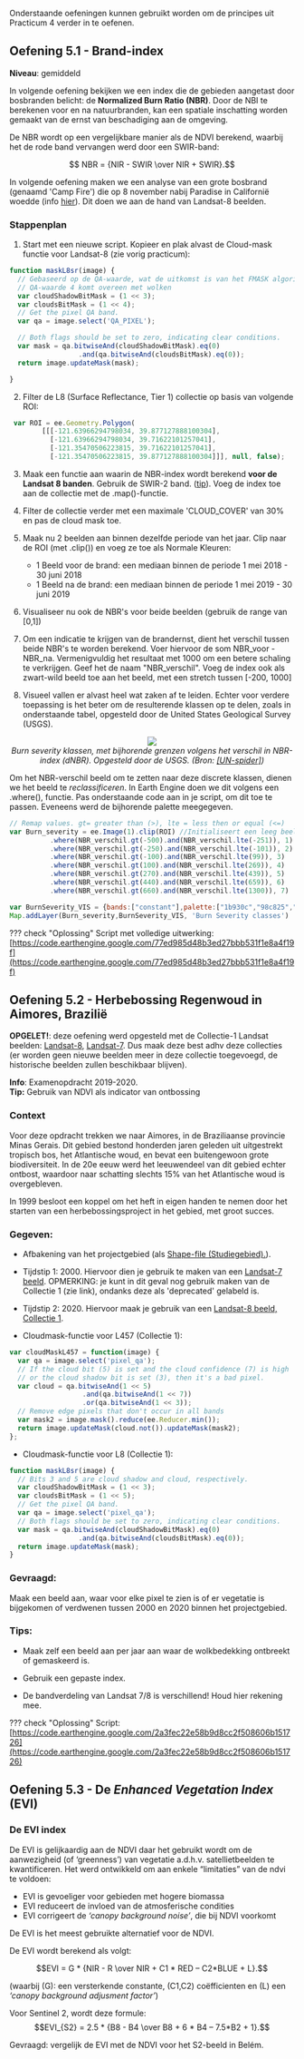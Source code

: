 Onderstaande oefeningen kunnen gebruikt worden om de principes uit Practicum 4 verder in te oefenen.

## Oefening 5.1 - Brand-index

**Niveau**: gemiddeld

In volgende oefening bekijken we een index die de gebieden aangetast door bosbranden belicht: de **Normalized Burn Ratio (NBR)**. Door de NBI te berekenen voor en na natuurbranden, kan een spatiale inschatting worden gemaakt van de ernst van beschadiging aan de omgeving.

De NBR wordt op een vergelijkbare manier als de NDVI berekend, waarbij het de rode band vervangen werd door een SWIR-band:

$$ NBR = {NIR - SWIR \over NIR + SWIR}.$$

In volgende oefening maken we een analyse van een grote bosbrand (genaamd 'Camp Fire') die op 8 november nabij Paradise in Californië woedde (info [hier](https://news.berkeley.edu/2018/11/15/new-satellite-view-of-camp-fire-as-it-burned-through-paradise/)). Dit doen we aan de hand van Landsat-8 beelden.

### Stappenplan

1. Start met een nieuwe script. Kopieer en plak alvast de Cloud-mask functie voor Landsat-8 (zie vorig practicum):
```javascript
function maskL8sr(image) {
  // Gebaseerd op de QA-waarde, wat de uitkomst is van het FMASK algoritme
  // QA-waarde 4 komt overeen met wolken
  var cloudShadowBitMask = (1 << 3); 
  var cloudsBitMask = (1 << 4);
  // Get the pixel QA band. 
  var qa = image.select('QA_PIXEL');

  // Both flags should be set to zero, indicating clear conditions.
  var mask = qa.bitwiseAnd(cloudShadowBitMask).eq(0)
                 .and(qa.bitwiseAnd(cloudsBitMask).eq(0));
  return image.updateMask(mask);

}
```

2. Filter de L8 (Surface Reflectance, Tier 1) collectie op basis van volgende ROI:
```javascript
 var ROI = ee.Geometry.Polygon(
        [[[-121.63966294798034, 39.877127888100304],
          [-121.63966294798034, 39.71622101257041],
          [-121.35470506223815, 39.71622101257041],
          [-121.35470506223815, 39.877127888100304]]], null, false);
```

3. Maak een functie aan waarin de NBR-index wordt berekend **voor de Landsat 8 banden**. Gebruik de SWIR-2 band. ([tip](https://landsat.gsfc.nasa.gov/sites/landsat/files/2013/01/BandpassesL7vL8_Jul20131.jpg)). Voeg de index toe aan de collectie met de .map()-functie.

4. Filter de collectie verder met een maximale 'CLOUD_COVER' van 30% en pas de cloud mask toe.

5. Maak nu 2 beelden aan binnen dezelfde periode van het jaar. Clip naar de ROI (met .clip()) en voeg ze toe als Normale Kleuren:

    - 1 Beeld voor de brand: een mediaan binnen de periode 1 mei 2018 - 30 juni 2018
    - 1 Beeld na de brand: een mediaan binnen de periode 1 mei 2019 - 30 juni 2019

6. Visualiseer nu ook de NBR's voor beide beelden (gebruik de range van [0,1])

7. Om een indicatie te krijgen van de brandernst, dient het verschil tussen beide NBR's te worden berekend. Voer hiervoor de som NBR_voor - NBR_na. Vermenigvuldig het resultaat met 1000 om een betere schaling te verkrijgen. Geef het de naam "NBR_verschil". Voeg de index ook als zwart-wild beeld toe aan het beeld, met een stretch tussen [-200, 1000]

8. Visueel vallen er alvast heel wat zaken af te leiden. Echter voor verdere toepassing is het beter om de resulterende klassen op te delen, zoals in onderstaande tabel, opgesteld door de United States Geological Survey (USGS). 

<p align="center">
  <img src="Images/BurnSeverityTable.png">  <br>
  <em> Burn severity klassen, met bijhorende grenzen volgens het verschil in NBR-index (dNBR). Opgesteld door de USGS. (Bron: <a href="https://un-spider.org/advisory-support/recommended-practices/recommended-practice-burn-severity/burn-severity-earth-engine">[UN-spider]</a>) </em>
</p> 

Om het NBR-verschil beeld om te zetten naar deze discrete klassen, dienen we het beeld te *reclassificeren*. In Earth Engine doen we dit volgens een .where(), functie. Pas onderstaande code aan in je script, om dit toe te passen. Eveneens werd de bijhorende palette meegegeven.

```javascript
// Remap values. gt= greater than (>), lte = less then or equal (<=)
var Burn_severity = ee.Image(1).clip(ROI) //Initialiseert een leeg beeld
          .where(NBR_verschil.gt(-500).and(NBR_verschil.lte(-251)), 1)
          .where(NBR_verschil.gt(-250).and(NBR_verschil.lte(-101)), 2)
          .where(NBR_verschil.gt(-100).and(NBR_verschil.lte(99)), 3)
          .where(NBR_verschil.gt(100).and(NBR_verschil.lte(269)), 4)
          .where(NBR_verschil.gt(270).and(NBR_verschil.lte(439)), 5)
          .where(NBR_verschil.gt(440).and(NBR_verschil.lte(659)), 6)
          .where(NBR_verschil.gt(660).and(NBR_verschil.lte(1300)), 7)

var BurnSeverity_VIS = {bands:["constant"],palette:["1b930c","98c825","00ff37","fff708","ffb716","ff7310","c20665"]}
Map.addLayer(Burn_severity,BurnSeverity_VIS, 'Burn Severity classes')
```

??? check "Oplossing"
    Script met volledige uitwerking: [https://code.earthengine.google.com/77ed985d48b3ed27bbb531f1e8a4f19f](https://code.earthengine.google.com/77ed985d48b3ed27bbb531f1e8a4f19f)

## Oefening 5.2 - Herbebossing Regenwoud in Aimores, Brazilië

**OPGELET!**: deze oefening werd opgesteld met de Collectie-1 Landsat beelden: [Landsat-8](https://developers.google.com/earth-engine/datasets/catalog/LANDSAT_LC08_C01_T1_SR), [Landsat-7](https://developers.google.com/earth-engine/datasets/catalog/LANDSAT_LE07_C01_T1_SR). Dus maak deze best adhv deze collecties (er worden geen nieuwe beelden meer in deze collectie toegevoegd, de historische beelden zullen beschikbaar blijven). 

**Info**: Examenopdracht 2019-2020.  
**Tip:** Gebruik van NDVI als indicator van ontbossing

### Context
Voor deze opdracht trekken we naar Aimores, in de Braziliaanse provincie Minas Gerais. Dit gebied bestond honderden jaren geleden uit uitgestrekt tropisch bos, het Atlantische woud, en bevat een buitengewoon grote biodiversiteit. In de 20e eeuw werd het leeuwendeel van dit gebied echter ontbost, waardoor naar schatting slechts 15% van het Atlantische woud is overgebleven.  

In 1999 besloot een koppel om het heft in eigen handen te nemen door het starten van een herbebossingsproject in het gebied, met groot succes.

### Gegeven:
- Afbakening van het projectgebied (als <a href="Aimores_shape.zip" download>Shape-file (Studiegebied).</a>).  

- Tijdstip 1: 2000. Hiervoor dien je gebruik te maken van een [Landsat-7 beeld](https://developers.google.com/earth-engine/datasets/catalog/LANDSAT_LE07_C01_T1_SR). OPMERKING: je kunt in dit geval nog gebruik maken van de Collectie 1 (zie link), ondanks deze als 'deprecated' gelabeld is. 

- Tijdstip 2: 2020. Hiervoor maak je gebruik van een [Landsat-8 beeld, Collectie 1](```"LANDSAT/LC08/C01/T1_SR"```).

- Cloudmask-functie voor L457 (Collectie 1):  

```javascript 
var cloudMaskL457 = function(image) {
  var qa = image.select('pixel_qa');
  // If the cloud bit (5) is set and the cloud confidence (7) is high
  // or the cloud shadow bit is set (3), then it's a bad pixel.
  var cloud = qa.bitwiseAnd(1 << 5)
                  .and(qa.bitwiseAnd(1 << 7))
                  .or(qa.bitwiseAnd(1 << 3));
  // Remove edge pixels that don't occur in all bands
  var mask2 = image.mask().reduce(ee.Reducer.min());
  return image.updateMask(cloud.not()).updateMask(mask2);
};
```

- Cloudmask-functie voor L8 (Collectie 1):  

```javascript 
function maskL8sr(image) {
  // Bits 3 and 5 are cloud shadow and cloud, respectively.
  var cloudShadowBitMask = (1 << 3);
  var cloudsBitMask = (1 << 5);
  // Get the pixel QA band.
  var qa = image.select('pixel_qa');
  // Both flags should be set to zero, indicating clear conditions.
  var mask = qa.bitwiseAnd(cloudShadowBitMask).eq(0)
                 .and(qa.bitwiseAnd(cloudsBitMask).eq(0));
  return image.updateMask(mask);
}
```



### Gevraagd:

Maak een beeld aan, waar voor elke pixel te zien is of er vegetatie is bijgekomen of verdwenen tussen 2000 en 2020 binnen het projectgebied.

### Tips:

- Maak zelf een beeld aan per jaar aan waar de wolkbedekking ontbreekt of gemaskeerd is.

- Gebruik een gepaste index.

- De bandverdeling van Landsat 7/8 is verschillend! Houd hier rekening mee.


??? check "Oplossing"
    Script: [https://code.earthengine.google.com/2a3fec22e58b9d8cc2f508606b151726](https://code.earthengine.google.com/2a3fec22e58b9d8cc2f508606b151726)

## Oefening 5.3 - De *Enhanced Vegetation Index* (EVI) 

### De EVI index
De EVI is gelijkaardig aan de NDVI daar het gebruikt wordt om de aanwezigheid (of ‘greenness’) van vegetatie a.d.h.v. satellietbeelden te kwantificeren. Het werd ontwikkeld om aan enkele “limitaties” van de ndvi te voldoen:  

 * EVI is gevoeliger voor gebieden met hogere biomassa
 * EVI reduceert de invloed van de atmosferische condities
 * EVI corrigeert de *‘canopy background noise’*, die bij NDVI voorkomt
    
De EVI is het meest gebruikte alternatief voor de NDVI.

De EVI wordt berekend als volgt:
    
$$EVI = G * {NIR - R \over NIR + C1 * RED – C2*BLUE + L}.$$

(waarbij \(G\): een versterkende constante, \(C1,C2\) coëfficienten en \(L\) een *‘canopy background adjusment factor’*) 

Voor Sentinel 2, wordt deze formule:
$$EVI_{S2} = 2.5 * {B8 - B4 \over B8 + 6 * B4 – 7.5*B2 + 1}.$$

Gevraagd: vergelijk de EVI met de NDVI voor het S2-beeld in Belém.



